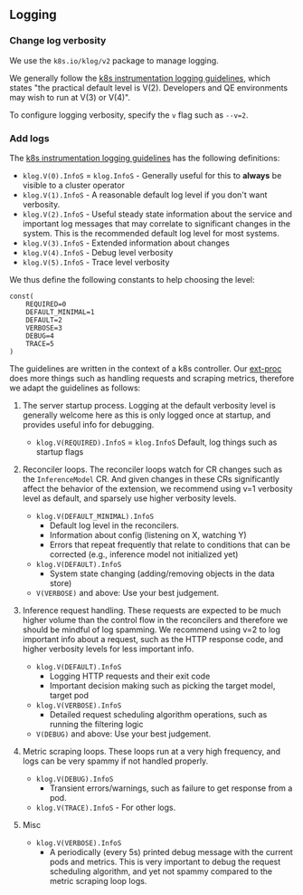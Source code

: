 <!-- Dev guide -->


## Logging

### Change log verbosity
We use the `k8s.io/klog/v2` package to manage logging. 

We generally follow the [k8s instrumentation logging guidelines](https://github.com/kubernetes/community/blob/master/contributors/devel/sig-instrumentation/logging.md), which states "the practical default level is V(2). Developers and QE environments may wish to run at V(3) or V(4)".

To configure logging verbosity, specify the `v` flag such as  `--v=2`.

### Add logs

The [k8s instrumentation logging guidelines](https://github.com/kubernetes/community/blob/master/contributors/devel/sig-instrumentation/logging.md) has the following definitions:

* `klog.V(0).InfoS` = `klog.InfoS` - Generally useful for this to **always** be visible to a cluster operator
* `klog.V(1).InfoS` - A reasonable default log level if you don't want verbosity.
* `klog.V(2).InfoS` - Useful steady state information about the service and important log messages that may correlate to significant changes in the system.  This is the recommended default log level for most systems.
* `klog.V(3).InfoS` - Extended information about changes
* `klog.V(4).InfoS` - Debug level verbosity
* `klog.V(5).InfoS` - Trace level verbosity

We thus define the following constants to help choosing the level:
```
const(
    REQUIRED=0
    DEFAULT_MINIMAL=1
    DEFAULT=2
    VERBOSE=3
    DEBUG=4
    TRACE=5
)
```

The guidelines are written in the context of a k8s controller. Our [ext-proc](../pkg/ext-proc/) does more things such as handling requests and scraping metrics, therefore we adapt the guidelines as follows:

1. The server startup process. Logging at the default verbosity level is generally welcome here as this is only logged once at startup, and provides useful info for debugging.
   * `klog.V(REQUIRED).InfoS` = `klog.InfoS`  Default, log things such as startup flags

2. Reconciler loops. The reconciler loops watch for CR changes such as the `InferenceModel` CR. And given changes in these CRs significantly affect the behavior of the extension, we recommend using v=1 verbosity level as default, and sparsely use higher verbosity levels.
   
   * `klog.V(DEFAULT_MINIMAL).InfoS`
      * Default log level in the reconcilers.
      * Information about config (listening on X, watching Y)
      * Errors that repeat frequently that relate to conditions that can be corrected (e.g., inference model not initialized yet)
   * `klog.V(DEFAULT).InfoS`
      * System state changing (adding/removing objects in the data store)
   * `V(VERBOSE)` and above: Use your best judgement. 

3. Inference request handling. These requests are expected to be much higher volume than the control flow in the reconcilers and therefore we should be mindful of log spamming. We recommend using v=2 to log important info about a request, such as the HTTP response code, and higher verbosity levels for less important info.

   * `klog.V(DEFAULT).InfoS`
      * Logging HTTP requests and their exit code
      * Important decision making such as picking the target model, target pod
   * `klog.V(VERBOSE).InfoS`
      * Detailed request scheduling algorithm operations, such as running the filtering logic
   * `V(DEBUG)` and above: Use your best judgement. 

4. Metric scraping loops. These loops run at a very high frequency, and logs can be very spammy if not handled properly.
    * `klog.V(DEBUG).InfoS`
      * Transient errors/warnings, such as failure to get response from a pod.
    * `klog.V(TRACE).InfoS` - For other logs.

5. Misc 
   * `klog.V(VERBOSE).InfoS`
      * A periodically (every 5s) printed debug message with the current pods and metrics. This is very important to debug the request scheduling algorithm, and yet not spammy compared to the metric scraping loop logs.